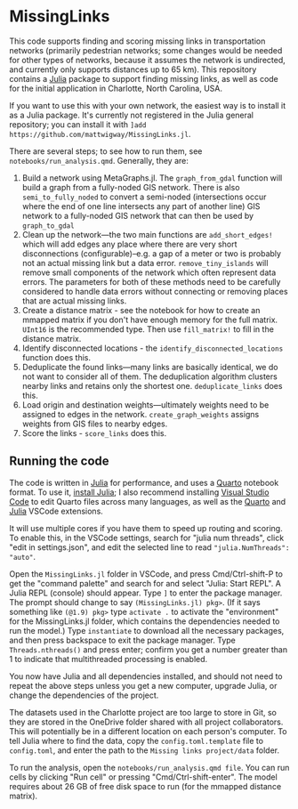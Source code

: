 # MissingLinks

This code supports finding and scoring missing links in transportation networks (primarily pedestrian networks; some changes would be needed for other types of networks, because it assumes the network is undirected, and currently only supports distances up to 65 km). This repository contains a [Julia](https://julialang.org) package to support finding missing links, as well as code for the initial application in Charlotte, North Carolina, USA.

If you want to use this with your own network, the easiest way is to install it as a Julia package. It's currently not registered in the Julia general repository; you can install it with `]add https://github.com/mattwigway/MissingLinks.jl`.

There are several steps; to see how to run them, see `notebooks/run_analysis.qmd`. Generally, they are:

1. Build a network using MetaGraphs.jl. The `graph_from_gdal` function will build a graph from a fully-noded GIS network. There is also `semi_to_fully_noded` to convert a semi-noded (intersections occur where the end of one line intersects any part of another line) GIS network to a fully-noded GIS network that can then be used by `graph_to_gdal`
1. Clean up the network—the two main functions are `add_short_edges!` which will add edges any place where there are very short disconnections (configurable)–e.g. a gap of a meter or two is probably not an actual missing link but a data error. `remove_tiny_islands` will remove small components of the network which often represent data errors. The parameters for both of these methods need to be carefully considered to handle data errors without connecting or removing places that are actual missing links.
1. Create a distance matrix - see the notebook for how to create an mmapped matrix if you don't have enough memory for the full matrix. `UInt16` is the recommended type. Then use `fill_matrix!` to fill in the distance matrix.
1. Identify disconnected locations - the `identify_disconnected_locations` function does this.
1. Deduplicate the found links—many links are basically identical, we do not want to consider all of them. The deduplication algorithm clusters nearby links and retains only the shortest one. `deduplicate_links` does this.
1. Load origin and destination weights—ultimately weights need to be assigned to edges in the network. `create_graph_weights` assigns weights from GIS files to nearby edges.
1. Score the links - `score_links` does this.

## Running the code

The code is written in [Julia](https://julialang.org) for performance, and uses a [Quarto](https://quarto.org) notebook format. To use it, [install Julia](https://julialang.org/downloads/); I also recommend installing [Visual Studio Code](https://code.visualstudio.com/) to edit Quarto files across many languages, as well as the [Quarto](https://marketplace.visualstudio.com/items?itemName=quarto.quarto) and [Julia](https://marketplace.visualstudio.com/items?itemName=julialang.language-julia) VSCode extensions.

It will use multiple cores if you have them to speed up routing and scoring. To enable this, in the VSCode settings, search for "julia num threads", click "edit in settings.json", and edit the selected line to read `"julia.NumThreads": "auto"`.

Open the `MissingLinks.jl` folder in VSCode, and press Cmd/Ctrl-shift-P to get the "command palette" and search for and select "Julia: Start REPL". A Julia REPL (console) should appear. Type `]` to enter the package manager. The prompt should change to say `(MissingLinks.jl) pkg>`. (If it says something like `(@1.9) pkg>` type `activate .` to activate the "environment" for the MissingLinks.jl folder, which contains the dependencies needed to run the model.) Type `instantiate` to download all the necessary packages, and then press backspace to exit the package manager. Type `Threads.nthreads()` and press enter; confirm you get a number greater than 1 to indicate that multithreaded processing is enabled.

You now have Julia and all dependencies installed, and should not need to repeat the above steps unless you get a new computer, upgrade Julia, or change the dependencies of the project.

The datasets used in the Charlotte project are too large to store in Git, so they are stored in the OneDrive folder shared with all project collaborators. This will potentially be in a different location on each person's computer. To tell Julia where to find the data, copy the `config.toml.template` file to `config.toml`, and enter the path to the `Missing links project/data` folder.

To run the analysis, open the `notebooks/run_analysis.qmd file`. You can run cells by clicking "Run cell" or pressing "Cmd/Ctrl-shift-enter". The model requires about 26 GB of free disk space to run (for the mmapped distance matrix).